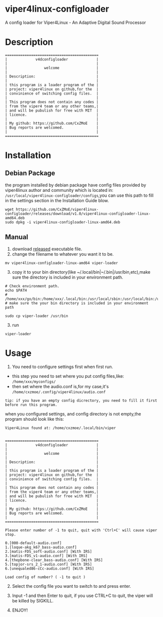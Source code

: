 # viper4linux-configloader
A config loader for Viper4Linux - An Adaptive Digital Sound Processor

# Description

```
===========================================
|             v4dconfigloader             |
|                                         |
|                 welcome                 |
|                                         |
| Description:                            |
|                                         |
| this program is a loader program of the |
| project: viper4linux on github,for the  |
| convinience of switching config files.  |
|                                         |
| This program does not contain any codes |
| from the viper4 team or any other teams,|
| and will be pubulish for free with MIT  |
| licence.                                |
|                                         |
| My github: https://github.com/CxZMoE    |
| Bug reports are welcomed.               |
|                                         |
===========================================
```

# Installation

## Debian Package

the program installed by debian package have config files provided by viper4linux author and community which is located in:
`/usr/local/viper4linux-configloader/configs`,you can use this path to fill in the settings section in the Installation Guide blow.

```shell
wget https://github.com/CxZMoE/viper4linux-configloader/releases/download/v1.0/viper4linux-configloader-linux-amd64.deb
sudo dpkg -i viper4linux-configloader-linux-amd64.deb
```

## Manual
1. download [released](https://github.com/CxZMoE/viper4linux-configloader/releases/tag/v1.0) executable file.
2. change the filename to whatever you want it to be.
```shell
mv viper4linux-configloader-linux-amd64 viper-loader
```
3. copy it to your bin directory(like ~/.local/bin|~/.bin|/usr/bin,etc),make sure the directory is included in your environment path.
``` shell
# Check environment path.
echo $PATH
# /home/xxx/go/bin:/home/xxx/.local/bin:/usr/local/sbin:/usr/local/bin:/usr/sbin:/usr/bin:/sbin:/bin:/usr/games:/usr/local/games:/snap/bin
# make sure the your bin directory is included in your environment path

sudo cp viper-loader /usr/bin
```
3. run 
```shell
viper-loader
```

# Usage
1. You need to configure settings first when first run.
- this step you need to set where you put config files,like: `/home/xxx/myconfigs/`
- then set where the audio.conf is,for my case,it's  `/home/cxzmoe/.config/viper4linux/audio.conf`

`tip: if you have an empty config dicrectory, you need to fill it first before run this program.`

when you configured settings, and config directory is not empty,the program should look like this:
```shell
Viper4Linux found at: /home/cxzmoe/.local/bin/viper


===========================================
|             v4dconfigloader             |
|                                         |
|                 welcome                 |
|                                         |
| Description:                            |
|                                         |
| this program is a loader program of the |
| project: viper4linux on github,for the  |
| convinience of switching config files.  |
|                                         |
| This program does not contain any codes |
| from the viper4 team or any other teams,|
| and will be pubulish for free with MIT  |
| licence.                                |
|                                         |
| My github: https://github.com/CxZMoE    |
| Bug reports are welcomed.               |
|                                         |
===========================================

Please enter number of -1 to quit, quit with 'Ctrl+C' will cause viper stop.

0.[000-default-audio.conf]
1.[loque-akg_k67_bass-audio.conf]
2.[matis-FDS_soft-audio.conf] [With IRS]
3.[matis-FDS_v1-audio.conf] [With IRS]
4.[thepbone-clear_bass-audio.conf] [With IRS]
5.[topjor-srs_2_1-audio.conf] [With IRS]
6.[unequaled86-cCc-audio.conf] [With IRS]

Load config of number? ( -1 to quit ) 

```

2. Select the config file you want to switch to and press enter.

3. Input -1 and then Enter to quit, if you use CTRL+C to quit, the viper will be killed by SIGKILL.

4. ENJOY!
